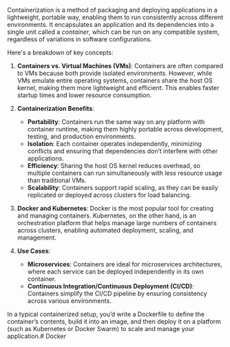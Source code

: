 Containerization is a method of packaging and deploying applications in a lightweight, portable way, enabling them to run consistently across different environments. It encapsulates an application and its dependencies into a single unit called a *container*, which can be run on any compatible system, regardless of variations in software configurations.

Here's a breakdown of key concepts:

1. **Containers vs. Virtual Machines (VMs)**: Containers are often compared to VMs because both provide isolated environments. However, while VMs emulate entire operating systems, containers share the host OS kernel, making them more lightweight and efficient. This enables faster startup times and lower resource consumption.

2. **Containerization Benefits**:
   - **Portability**: Containers run the same way on any platform with container runtime, making them highly portable across development, testing, and production environments.
   - **Isolation**: Each container operates independently, minimizing conflicts and ensuring that dependencies don’t interfere with other applications.
   - **Efficiency**: Sharing the host OS kernel reduces overhead, so multiple containers can run simultaneously with less resource usage than traditional VMs.
   - **Scalability**: Containers support rapid scaling, as they can be easily replicated or deployed across clusters for load balancing.

3. **Docker and Kubernetes**: Docker is the most popular tool for creating and managing containers. Kubernetes, on the other hand, is an orchestration platform that helps manage large numbers of containers across clusters, enabling automated deployment, scaling, and management.

4. **Use Cases**:
   - **Microservices**: Containers are ideal for microservices architectures, where each service can be deployed independently in its own container.
   - **Continuous Integration/Continuous Deployment (CI/CD)**: Containers simplify the CI/CD pipeline by ensuring consistency across various environments.

In a typical containerized setup, you’d write a Dockerfile to define the container’s contents, build it into an image, and then deploy it on a platform (such as Kubernetes or Docker Swarm) to scale and manage your application.# Docker
